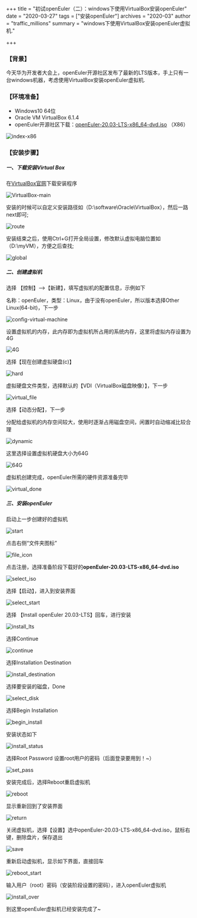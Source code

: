 +++
title = "初试openEuler（二）：windows下使用VirtualBox安装openEuler"
date = "2020-03-27"
tags = ["安装openEuler"]
archives = "2020-03"
author = "traffic_millions"
summary = "windows下使用VirtualBox安装openEuler虚拟机."

+++

### 【背景】
今天华为开发者大会上，openEuler开源社区发布了最新的LTS版本，手上只有一台windows机器，考虑使用VirtualBox安装openEuler虚拟机.

### 【环境准备】

- Windows10 64位
- Oracle VM VirtualBox 6.1.4
- openEuler开源社区下载：[openEuler-20.03-LTS-x86_64-dvd.iso](https://repo.openeuler.org/openEuler-20.03-LTS/ISO/x86_64/openEuler-20.03-LTS-x86_64-dvd.iso)  （X86）

![index-x86](../2020-03-27-VirtualBox-media/index-x86.png "index-x86.png")

### 【安装步骤】

##### 一、下载安装Virtual Box

在[VirtualBox官网](https://www.virtualbox.org/wiki/Downloads)下载安装程序

![VirtualBox-main](../2020-03-27-VirtualBox-media/VirtualBox-main.png "VirtualBox-main.png")

安装的时候可以自定义安装路径如（D:\software\Oracle\VirtualBox），然后一路next即可;

![route](../2020-03-27-VirtualBox-media/route.png "route.png")

安装结束之后，使用Ctrl+G打开全局设置，修改默认虚拟电脑位置如（D:\myVM），方便之后查找;

![global](../2020-03-27-VirtualBox-media/global.png "global.png")

##### 二、创建虚拟机

选择 【控制】-->【新建】，填写虚拟机的配置信息，示例如下

名称：openEuler，类型：Linux，由于没有openEuler，所以版本选择Other Linux(64-bit)，下一步

![config-virtual-machine](../2020-03-27-VirtualBox-media/config-virtual-machine.png "config-virtual-machine.png")

设置虚拟机的内存，此内存即为虚拟机所占用的系统内存，这里将虚拟内存设置为4G

![4G](../2020-03-27-VirtualBox-media/4G.png "4G.png")

选择【现在创建虚拟硬盘(c)】

![hard](../2020-03-27-VirtualBox-media/hard.png "hard.png")

虚拟硬盘文件类型，选择默认的【VDI（VirtualBox磁盘映像）】，下一步

![virtual_file](../2020-03-27-VirtualBox-media/virtual_file.png "virtual_file.png")

选择【动态分配】，下一步

分配给虚拟机的内存空间较大，使用时逐渐占用磁盘空间，闲置时自动缩减比较合理

![dynamic](../2020-03-27-VirtualBox-media/dynamic.png "dynamic.png")

这里选择设置虚拟机硬盘大小为64G 

![64G](../2020-03-27-VirtualBox-media/64G.png "64G.png")

虚拟机创建完成，openEuler所需的硬件资源准备完毕 

![virtual_done](../2020-03-27-VirtualBox-media/virtual_done.png "virtual_done.png")

##### 三、安装openEuler

启动上一步创建好的虚拟机 

![start](../2020-03-27-VirtualBox-media/start.png "start.png")

点击右侧“文件夹图标”

![file_icon](../2020-03-27-VirtualBox-media/file_icon.png "file_icon.png")

点击注册，选择准备阶段下载好的**openEuler-20.03-LTS-x86_64-dvd.iso**

![select_iso](../2020-03-27-VirtualBox-media/select_iso.png "select_iso.png")

选择【启动】，进入到安装界面

![select_start](../2020-03-27-VirtualBox-media/select_start.png "select_start")

选择 【Install openEuler 20.03-LTS】回车，进行安装  

![install_lts](../2020-03-27-VirtualBox-media/install_lts.png "install_lts.png")

选择Continue

![continue](../2020-03-27-VirtualBox-media/continue.png "continue.png")

选择Installation Destination

![install_destination](../2020-03-27-VirtualBox-media/install_destination.png "install_destination.png")

选择要安装的磁盘，Done

![select_disk](../2020-03-27-VirtualBox-media/select_disk.png "select_disk.png")

选择Begin Installation

![begin_install](../2020-03-27-VirtualBox-media/begin_install.png "begin_install.png")

安装状态如下

![install_status](../2020-03-27-VirtualBox-media/install_status.png "install_status.png")

选择Root Password 设置root用户的密码（后面登录要用到！~）

![set_pass](../2020-03-27-VirtualBox-media/set_pass.png "set_pass.png")

安装完成后，选择Reboot重启虚拟机

![reboot](../2020-03-27-VirtualBox-media/reboot.png "reboot.png")

显示重新回到了安装界面

![return](../2020-03-27-VirtualBox-media/return.png "return.png")

关闭虚拟机，选择【设置】选中openEuler-20.03-LTS-x86_64-dvd.iso，鼠标右键，删除盘片，保存退出

![save](../2020-03-27-VirtualBox-media/save.png "save.png")

重新启动虚拟机，显示如下界面，直接回车

![reboot_start](../2020-03-27-VirtualBox-media/reboot_start.png "reboot_start.png")

输入用户（root）密码（安装阶段设置的密码），进入openEuler虚拟机

![install_over](../2020-03-27-VirtualBox-media/install_over.png "install_over.png")

到这里openEuler虚拟机已经安装完成了~